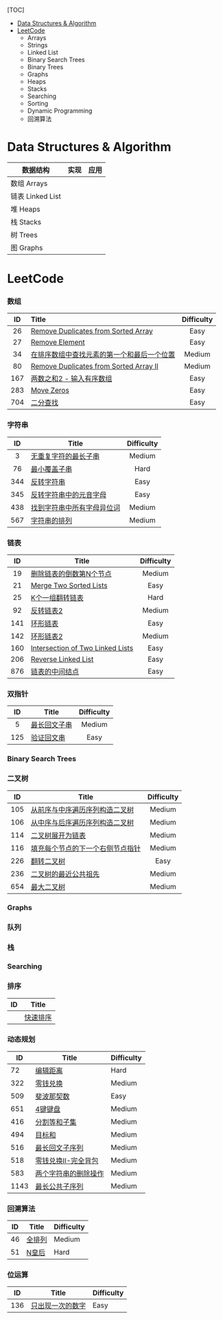 [TOC]
- [Data Structures & Algorithm](#data-structures--algorithm)
- [LeetCode](#leetcode)
    - [<a name="arrays">Arrays</a>](#arrays)
    - [<a name="strings">Strings</a>](#strings)
    - [<a name="linkedlist">Linked List</a>](#linked-list)
    - [<a name="bst">Binary Search Trees</a>](#binary-search-trees)
    - [<a name="bt">Binary Trees</a>](#binary-trees)
    - [<a name="graphs">Graphs</a>](#graphs)
    - [<a name="heaps">Heaps</a>](#heaps)
    - [<a name="stacks">Stacks</a>](#stacks)
    - [<a name="searching">Searching</a>](#searching)
    - [<a name="sorting">Sorting</a>](#sorting)
    - [<a name="dynamic">Dynamic Programming</a>](#dynamic-programming)
    - [<a name="dfs">回溯算法</a>](#回溯算法)
# Data Structures & Algorithm

| 数据结构         | 实现 | 应用 |
| ---------------- | ---- | ---- |
| 数组 Arrays      |      |      |
| 链表 Linked List |      |      |
| 堆 Heaps         |      |      |
| 栈 Stacks        |      |      |
| 树 Trees         |      |      |
| 图 Graphs        |      |      |







# LeetCode

### <a name="arrays">数组</a>

|  ID  | Title                                                   | Difficulty |
| :--: | :------------------------------------------------------ | :--------: |
|  26  | [Remove Duplicates from Sorted Array](src/26.md)        |    Easy    |
|  27  | [Remove Element](src/27.md)                             |    Easy    |
|  34  | [在排序数组中查找元素的第一个和最后一个位置](src/34.md) |   Medium   |
|  80  | [Remove Duplicates from Sorted Array II](src/80.md)     |   Medium   |
| 167  | [两数之和2 - 输入有序数组](src/167.md)                  |    Easy    |
| 283  | [Move Zeros](src/283.md)                                |    Easy    |
| 704  | [二分查找](src/704.md)                                  |    Easy    |



### <a name="strings">字符串</a>

|  ID  | Title                                    | Difficulty |
| :--: | ---------------------------------------- | :--------: |
|  3   | [无重复字符的最长子串](src/3.md)         |   Medium   |
|  76  | [最小覆盖子串](src/76.md)                |    Hard    |
| 344  | [反转字符串](src/344.md)                 |    Easy    |
| 345  | [反转字符串中的元音字母](src/345.md)     |    Easy    |
| 438  | [找到字符串中所有字母异位词](src/438.md) |   Medium   |
| 567  | [字符串的排列](src/567.md)               |   Medium   |



### <a name="linkedlist">链表</a>

|  ID  | Title                                          | Difficulty |
| :--: | ---------------------------------------------- | :--------: |
|  19  | [删除链表的倒数第N个节点](src/19.md)           |   Medium   |
|  21  | [Merge Two Sorted Lists](src/21md)             |    Easy    |
|  25  | [K个一组翻转链表](src/25.md)                   |    Hard    |
|  92  | [反转链表2](src/92.md)                         |   Medium   |
| 141  | [环形链表](src/141.md)                         |    Easy    |
| 142  | [环形链表2](src/142.md)                        |   Medium   |
| 160  | [Intersection of Two Linked Lists](src/160.md) |    Easy    |
| 206  | [Reverse Linked List](src/206.md)              |    Easy    |
| 876  | [链表的中间结点](src/876.md)                   |    Easy    |



### 双指针

|  ID  | Title                    | Difficulty |
| :--: | ------------------------ | :--------: |
|  5   | [最长回文子串](src/5.md) |   Medium   |
| 125  | [验证回文串](src/125.md) |    Easy    |



### <a name="bst">Binary Search Trees</a>

### <a name="bt">二叉树</a>

|  ID  | Title                                          | Difficulty |
| :--: | ---------------------------------------------- | :--------: |
| 105  | [从前序与中序遍历序列构造二叉树](src/105.md)   |   Medium   |
| 106  | [从中序与后序遍历序列构造二叉树](src/106.md)   |   Medium   |
| 114  | [二叉树展开为链表](src/114.md)                 |   Medium   |
| 116  | [填充每个节点的下一个右侧节点指针](src/116.md) |   Medium   |
| 226  | [翻转二叉树](src/226.md)                       |    Easy    |
| 236  | [二叉树的最近公共祖先](src/236.md)             |   Medium   |
| 654  | [最大二叉树](src/654.md)                       |   Medium   |



### <a name="graphs">Graphs</a>

### <a name="heaps">队列</a>

### <a name="stacks">栈</a>

### <a name="searching">Searching</a>

### <a name="sorting">排序</a>

| ID   | Title                   |
| ---- | ----------------------- |
|      | [快速排序](src/快排.md) |





### <a name="dynamic">动态规划</a>

| ID   | Title                              | Difficulty |
| ---- | ---------------------------------- | ---------- |
| 72   | [编辑距离](src/72.md)              | Hard       |
| 322  | [零钱兑换](src/322.md)             | Medium     |
| 509  | [斐波那契数](src/509.md)           | Easy       |
| 651  | [4键键盘](src/651.md)              | Medium     |
| 416  | [分割等和子集](src/416.md)         | Medium     |
| 494  | [目标和](src/494.md)               | Medium     |
| 516  | [最长回文子序列](src/516.md)       | Medium     |
| 518  | [零钱兑换II-完全背包](src/518.md)  | Medium     |
| 583  | [两个字符串的删除操作](src/583.md) | Medium     |
| 1143 | [最长公共子序列](src/1143.md)      | Medium     |



### <a name="dfs">回溯算法</a>

| ID   | Title               | Difficulty |
| ---- | ------------------- | ---------- |
| 46   | [全排列](src/46.md) | Medium     |
| 51   | [N皇后](src/51.md)  | Hard       |



### 位运算

| ID   | Title                          | Difficulty |
| ---- | ------------------------------ | ---------- |
| 136  | [只出现一次的数字](src/136.md) | Easy       |

